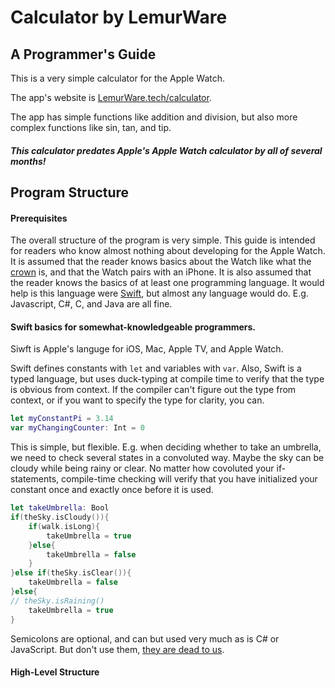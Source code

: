 # Calculator by LemurWare
## A Programmer's Guide
This is a very simple calculator for the Apple Watch.

The app's website is [LemurWare.tech/calculator](https://lemurware.tech/calculator).

The app has simple functions like addition and division, but also more complex functions like sin, tan, and tip.

##### This calculator predates Apple's Apple Watch calculator by all of several months!

## Program Structure

#### Prerequisites
The overall structure of the program is very simple. This guide is intended for readers who know almost nothing about developing for the Apple Watch.
It is assumed that the reader knows basics about the Watch like what the [crown](https://developer.apple.com/design/human-interface-guidelines/watchos/user-interaction/digital-crown/) is, and that the Watch pairs with an iPhone.
It is also assumed that the reader knows the basics of at least one programming language.
It would help is this language were [Swift](https://www.apple.com/swift/), but almost any language would do.
E.g. Javascript, C#, C, and Java are all fine.

#### Swift basics for somewhat-knowledgeable programmers.
Siwft is Apple's languge for iOS, Mac, Apple TV, and Apple Watch.

Swift defines constants with `let` and variables with `var`.
Also, Swift is a typed language, but uses duck-typing at compile time to verify that the type is obvious from context.
If the compiler can't figure out the type from context, or if you want to specify the type for clarity, you can.
```Swift
let myConstantPi = 3.14
var myChangingCounter: Int = 0
```
This is simple, but flexible.
E.g. when deciding whether to take an umbrella, we need to check several states in a convoluted way.
Maybe the sky can be cloudy while being rainy or clear.
No matter how covoluted your if-statements, compile-time checking will verify that you have initialized your constant once and exactly once before it is used.
```Swift
let takeUmbrella: Bool
if(theSky.isCloudy()){
    if(walk.isLong){
        takeUmbrella = true
    }else{
        takeUmbrella = false
    }
}else if(theSky.isClear()){
    takeUmbrella = false
}else{
// theSky.isRaining()
    takeUmbrella = true
}
```
Semicolons are optional, and can but used very much as is C# or JavaScript.
But don't use them, [they are dead to us](https://engineering.vokal.io/iOS/CodingStandards/Swift.md.html#semicolons).

#### High-Level Structure


